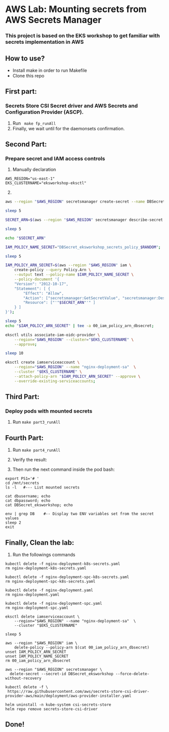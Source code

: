# AWS Lab: Mounting secrets from AWS Secrets Manager

### This project is based on the EKS workshop to get familiar with secrets implementation in AWS


## How to use?

* Install make in order to run Makefile
* Clone this repo

## First part: 
### Secrets Store CSI Secret driver and AWS Secrets and Configuration Provider (ASCP).

1. Run ` make fp_runAll`
2. Finally, we wait until for the daemonsets confirmation.

## Second Part:
### Prepare secret and IAM access controls


1. Manually declaration
 ```shell
 AWS_REGION="us-east-1"
 EKS_CLUSTERNAME="eksworkshop-eksctl"
 ```
2.    
```bash
aws --region "$AWS_REGION" secretsmanager create-secret --name DBSecret_eksworkshop --secret-string '{"username":"foo", "password":"super-sekret"}';

sleep 5

SECRET_ARN=$(aws --region "$AWS_REGION" secretsmanager describe-secret --secret-id  DBSecret_eksworkshop --query 'ARN' | sed -e 's/"//g');

sleep 5

echo "$SECRET_ARN"

IAM_POLICY_NAME_SECRET="DBSecret_eksworkshop_secrets_policy_$RANDOM";

sleep 5

IAM_POLICY_ARN_SECRET=$(aws --region "$AWS_REGION" iam \
	create-policy --query Policy.Arn \
    --output text --policy-name $IAM_POLICY_NAME_SECRET \
    --policy-document '{
    "Version": "2012-10-17",
    "Statement": [ {
        "Effect": "Allow",
        "Action": ["secretsmanager:GetSecretValue", "secretsmanager:DescribeSecret"],
        "Resource": ["'"$SECRET_ARN"'" ]
    } ]
}');

sleep 5
echo "$IAM_POLICY_ARN_SECRET" | tee -a 00_iam_policy_arn_dbsecret;

eksctl utils associate-iam-oidc-provider \
    --region="$AWS_REGION" --cluster="$EKS_CLUSTERNAME" \
    --approve;

sleep 10

eksctl create iamserviceaccount \
    --region="$AWS_REGION" --name "nginx-deployment-sa"  \
    --cluster "$EKS_CLUSTERNAME" \
    --attach-policy-arn "$IAM_POLICY_ARN_SECRET" --approve \
    --override-existing-serviceaccounts;
```

## Third Part:
###  Deploy pods with mounted secrets

1. Run `make part3_runAll`

## Fourth Part:

1. Run `make part4_runAll`

2. Verify the result:

3. Then run the next command inside the pod bash:
```shell
export PS1='# '
cd /mnt/secrets
ls -l   #--- List mounted secrets

cat dbusername; echo  
cat dbpassword; echo
cat DBSecret_eksworkshop; echo

env | grep DB    #-- Display two ENV variables set from the secret values
sleep 2
exit
```
## Finally, Clean the lab:

1. Run the followings commands

```shell
kubectl delete -f nginx-deployment-k8s-secrets.yaml
rm nginx-deployment-k8s-secrets.yaml

kubectl delete -f nginx-deployment-spc-k8s-secrets.yaml
rm nginx-deployment-spc-k8s-secrets.yaml

kubectl delete -f nginx-deployment.yaml
rm nginx-deployment.yaml

kubectl delete -f nginx-deployment-spc.yaml
rm nginx-deployment-spc.yaml

eksctl delete iamserviceaccount \
    --region="$AWS_REGION" --name "nginx-deployment-sa"  \
    --cluster "$EKS_CLUSTERNAME" 

sleep 5

aws --region "$AWS_REGION" iam \
	delete-policy --policy-arn $(cat 00_iam_policy_arn_dbsecret)
unset IAM_POLICY_ARN_SECRET
unset IAM_POLICY_NAME_SECRET
rm 00_iam_policy_arn_dbsecret

aws --region "$AWS_REGION" secretsmanager \
  delete-secret --secret-id DBSecret_eksworkshop --force-delete-without-recovery

kubectl delete -f \
 https://raw.githubusercontent.com/aws/secrets-store-csi-driver-provider-aws/main/deployment/aws-provider-installer.yaml

helm uninstall -n kube-system csi-secrets-store
helm repo remove secrets-store-csi-driver
```

## Done!
